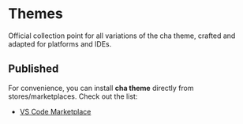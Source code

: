 # Themes

Official collection point for all variations of the cha theme, crafted and adapted for platforms and IDEs.

## Published

For convenience, you can install **cha theme** directly from stores/marketplaces. Check out the list:

- [VS Code Marketplace](https://marketplace.visualstudio.com/items?itemName=cha-theme.cha-theme)